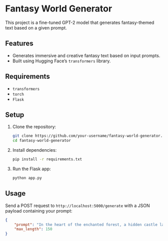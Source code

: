 # Fantasy World Generator

This project is a fine-tuned GPT-2 model that generates fantasy-themed text based on a given prompt.

## Features
- Generates immersive and creative fantasy text based on input prompts.
- Built using Hugging Face’s `transformers` library.

## Requirements
- `transformers`
- `torch`
- `Flask`

## Setup

1. Clone the repository:

    ```bash
    git clone https://github.com/your-username/fantasy-world-generator.git
    cd fantasy-world-generator
    ```

2. Install dependencies:

    ```bash
    pip install -r requirements.txt
    ```

3. Run the Flask app:

    ```bash
    python app.py
    ```

## Usage
Send a POST request to `http://localhost:5000/generate` with a JSON payload containing your prompt:

```json
{
    "prompt": "In the heart of the enchanted forest, a hidden castle lay cloaked in shadows.",
    "max_length": 150
}
